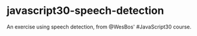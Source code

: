 # javascript30-speech-detection
An exercise using speech detection, from @WesBos' #JavaScript30 course.
